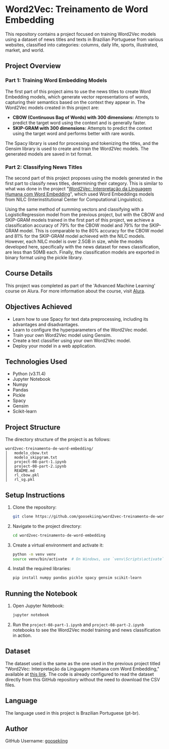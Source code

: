 # Word2Vec: Treinamento de Word Embedding

This repository contains a project focused on training Word2Vec models using a dataset of news titles and texts in Brazilian Portuguese from various websites, classified into categories: columns, daily life, sports, illustrated, market, and world.

## Project Overview

### Part 1: Training Word Embedding Models
The first part of this project aims to use the news titles to create Word Embedding models, which generate vector representations of words, capturing their semantics based on the context they appear in. The Word2Vec models created in this project are:

- **CBOW (Continuous Bag of Words) with 300 dimensions:** Attempts to predict the target word using the context and is generally faster.
- **SKIP-GRAM with 300 dimensions:** Attempts to predict the context using the target word and performs better with rare words.

The Spacy library is used for processing and tokenizing the titles, and the Gensim library is used to create and train the Word2Vec models. The generated models are saved in txt format.

### Part 2: Classifying News Titles
The second part of this project proposes using the models generated in the first part to classify news titles, determining their category. This is similar to what was done in the project "[Word2Vec: Interpretação da Linguagem Humana com Word Embedding](https://github.com/goosekiing/word2vec-interpretacao-da-linguagem-humana-com-word-embedding)", which used Word Embeddings models from NILC (Interinstitutional Center for Computational Linguistics).

Using the same method of summing vectors and classifying with a LogisticRegression model from the previous project, but with the CBOW and SKIP-GRAM models trained in the first part of this project, we achieve a classification accuracy of 79% for the CBOW model and 79% for the SKIP-GRAM model. This is comparable to the 80% accuracy for the CBOW model and 81% for the SKIP-GRAM model achieved with the NILC models. However, each NILC model is over 2.5GB in size, while the models developed here, specifically with the news dataset for news classification, are less than 50MB each. Finally, the classification models are exported in binary format using the pickle library.

## Course Details
This project was completed as part of the 'Advanced Machine Learning' course on Alura. For more information about the course, visit [Alura](https://cursos.alura.com.br/formacao-machine-learning-avancada).

## Objectives Achieved
- Learn how to use Spacy for text data preprocessing, including its advantages and disadvantages.
- Learn to configure the hyperparameters of the Word2Vec model.
- Train your own Word2Vec model using Gensim.
- Create a text classifier using your own Word2Vec model.
- Deploy your model in a web application.

## Technologies Used
- Python (v3.11.4)
- Jupyter Notebook
- Numpy
- Pandas
- Pickle
- Spacy
- Gensim
- Scikit-learn

## Project Structure
The directory structure of the project is as follows:
```
word2vec-treinamento-de-word-embedding/
│   modelo_cbow.txt
│   modelo_skipgram.txt
│   project-08-part-1.ipynb
│   project-08-part-2.ipynb
│   README.md
│   rl_cbow.pkl
│   rl_sg.pkl
```

## Setup Instructions
1. Clone the repository:
   ```sh
   git clone https://github.com/goosekiing/word2vec-treinamento-de-word-embedding.git
   ```
2. Navigate to the project directory:
   ```sh
   cd word2vec-treinamento-de-word-embedding
   ```
3. Create a virtual environment and activate it:
   ```sh
   python -m venv venv
   source venv/bin/activate  # On Windows, use `venv\Scripts\activate`
   ```
4. Install the required libraries:
   ```sh
   pip install numpy pandas pickle spacy gensim scikit-learn
   ```

## Running the Notebook
1. Open Jupyter Notebook:
   ```sh
   jupyter notebook
   ```
2. Run the `project-08-part-1.ipynb` and `project-08-part-2.ipynb` notebooks to see the Word2Vec model training and news classification in action.

## Dataset
The dataset used is the same as the one used in the previous project titled "Word2Vec: Interpretação da Linguagem Humana com Word Embedding," available at [this link](https://github.com/goosekiing/word2vec-interpretacao-da-linguagem-humana-com-word-embedding). The code is already configured to read the dataset directly from this GitHub repository without the need to download the CSV files.

## Language
The language used in this project is Brazilian Portuguese (pt-br).

## Author
GitHub Username: [goosekiing](https://github.com/goosekiing)